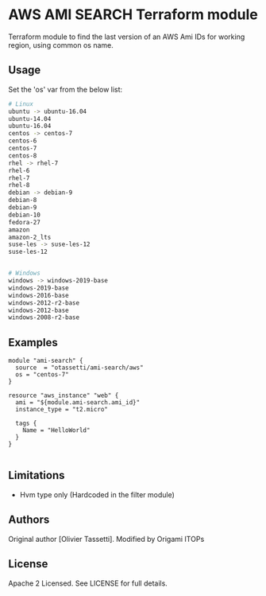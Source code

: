 AWS AMI SEARCH Terraform module
=================================

Terraform module to find the last version of an AWS Ami IDs for working region, using common os name.

Usage
--------

Set the 'os' var from the below list:

``` bash
# Linux
ubuntu -> ubuntu-16.04
ubuntu-14.04
ubuntu-16.04
centos -> centos-7
centos-6
centos-7
centos-8
rhel -> rhel-7
rhel-6
rhel-7
rhel-8
debian -> debian-9
debian-8
debian-9
debian-10
fedora-27
amazon
amazon-2_lts
suse-les -> suse-les-12
suse-les-12


# Windows
windows -> windows-2019-base
windows-2019-base
windows-2016-base
windows-2012-r2-base
windows-2012-base
windows-2008-r2-base
```

Examples
--------

```hcl
module "ami-search" {
  source  = "otassetti/ami-search/aws"
  os = "centos-7"
}

resource "aws_instance" "web" {
  ami = "${module.ami-search.ami_id}"
  instance_type = "t2.micro"

  tags {
    Name = "HelloWorld"
  }
}


```

Limitations
-----------

* Hvm type only (Hardcoded in the filter module)

Authors
-------
Original author [Olivier Tassetti].
Modified by Origami ITOPs

License
-------

Apache 2 Licensed. See LICENSE for full details.
